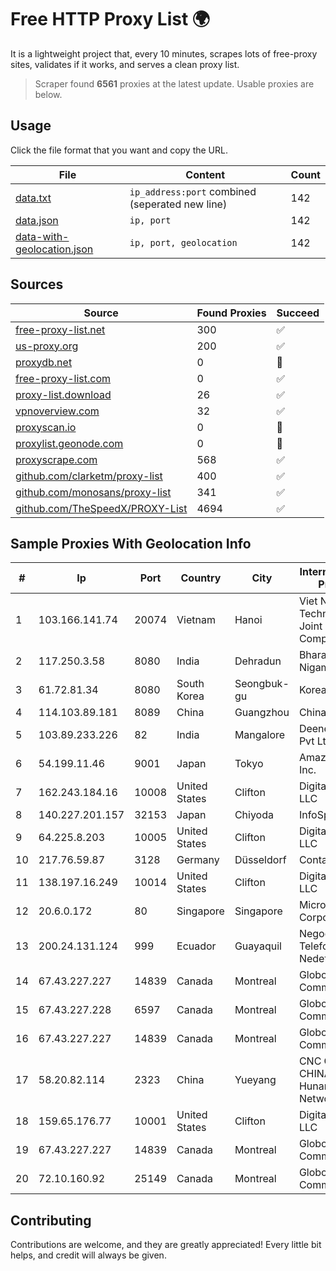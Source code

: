 
# Free HTTP Proxy List 🌍

It is a lightweight project that, every 10 minutes, scrapes lots of free-proxy sites, validates if it works, and serves a clean proxy list.


> Scraper found **6561** proxies at the latest update. Usable proxies are below.

## Usage

Click the file format that you want and copy the URL.


|File|Content|Count|
|----|-------|-----|
|[data.txt](https://raw.githubusercontent.com/themiralay/Proxy-List-World/master/data.txt)|`ip_address:port` combined (seperated new line)|142|
|[data.json](https://raw.githubusercontent.com/themiralay/Proxy-List-World/master/data.json)|`ip, port`|142|
|[data-with-geolocation.json](https://raw.githubusercontent.com/themiralay/Proxy-List-World/master/data-with-geolocation.json)|`ip, port, geolocation`|142|

## Sources

|Source|Found Proxies|Succeed|
|------|-------------|-------|
|[free-proxy-list.net](https://free-proxy-list.net)|300|✅|
|[us-proxy.org](https://www.us-proxy.org)|200|✅|
|[proxydb.net](http://proxydb.net)|0|🚫|
|[free-proxy-list.com](https://free-proxy-list.com/?page=&port=&type%5B%5D=http&type%5B%5D=https&up_time=0&search=Search)|0|✅|
|[proxy-list.download](https://www.proxy-list.download/HTTP)|26|✅|
|[vpnoverview.com](https://vpnoverview.com/privacy/anonymous-browsing/free-proxy-servers)|32|✅|
|[proxyscan.io](https://www.proxyscan.io)|0|🚫|
|[proxylist.geonode.com](https://proxylist.geonode.com/api/proxy-list?limit=300&page=1&sort_by=lastChecked&sort_type=desc&protocols=http,https)|0|🚫|
|[proxyscrape.com](https://api.proxyscrape.com/v2/?request=displayproxies&protocol=http&timeout=10000&country=all&ssl=all&anonymity=all)|568|✅|
|[github.com/clarketm/proxy-list](https://raw.githubusercontent.com/clarketm/proxy-list/master/proxy-list-raw.txt)|400|✅|
|[github.com/monosans/proxy-list](https://raw.githubusercontent.com/monosans/proxy-list/main/proxies/http.txt)|341|✅|
|[github.com/TheSpeedX/PROXY-List](https://raw.githubusercontent.com/TheSpeedX/PROXY-List/master/http.txt)|4694|✅|


## Sample Proxies With Geolocation Info

|#|Ip|Port|Country|City|Internet Service Provider|
|-|--|----|-------|----|-------------------------|
|1|103.166.141.74|20074|Vietnam|Hanoi|Viet NAM Cloud Technology Joint Stock Company|
|2|117.250.3.58|8080|India|Dehradun|Bharat Sanchar Nigam Ltd|
|3|61.72.81.34|8080|South Korea|Seongbuk-gu|Korea Telecom|
|4|114.103.89.181|8089|China|Guangzhou|Chinanet|
|5|103.89.233.226|82|India|Mangalore|Deenet Services Pvt Ltd|
|6|54.199.11.46|9001|Japan|Tokyo|Amazon.com, Inc.|
|7|162.243.184.16|10008|United States|Clifton|DigitalOcean, LLC|
|8|140.227.201.157|32153|Japan|Chiyoda|InfoSphere|
|9|64.225.8.203|10005|United States|Clifton|DigitalOcean, LLC|
|10|217.76.59.87|3128|Germany|Düsseldorf|Contabo GmbH|
|11|138.197.16.249|10014|United States|Clifton|DigitalOcean, LLC|
|12|20.6.0.172|80|Singapore|Singapore|Microsoft Corporation|
|13|200.24.131.124|999|Ecuador|Guayaquil|Negocios Y Telefonia Nedetel S.A|
|14|67.43.227.227|14839|Canada|Montreal|GloboTech Communications|
|15|67.43.227.228|6597|Canada|Montreal|GloboTech Communications|
|16|67.43.227.227|14839|Canada|Montreal|GloboTech Communications|
|17|58.20.82.114|2323|China|Yueyang|CNC Group CHINA169 Hunan Province Network|
|18|159.65.176.77|10001|United States|Clifton|DigitalOcean, LLC|
|19|67.43.227.227|14839|Canada|Montreal|GloboTech Communications|
|20|72.10.160.92|25149|Canada|Montreal|GloboTech Communications|



## Contributing

Contributions are welcome, and they are greatly appreciated! Every
little bit helps, and credit will always be given.

